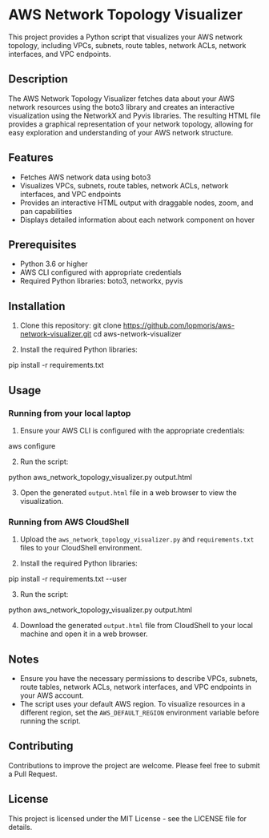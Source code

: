 # AWS Network Topology Visualizer

This project provides a Python script that visualizes your AWS network topology, including VPCs, subnets, route tables, network ACLs, network interfaces, and VPC endpoints.

## Description

The AWS Network Topology Visualizer fetches data about your AWS network resources using the boto3 library and creates an interactive visualization using the NetworkX and Pyvis libraries. The resulting HTML file provides a graphical representation of your network topology, allowing for easy exploration and understanding of your AWS network structure.

## Features

- Fetches AWS network data using boto3
- Visualizes VPCs, subnets, route tables, network ACLs, network interfaces, and VPC endpoints
- Provides an interactive HTML output with draggable nodes, zoom, and pan capabilities
- Displays detailed information about each network component on hover

## Prerequisites

- Python 3.6 or higher
- AWS CLI configured with appropriate credentials
- Required Python libraries: boto3, networkx, pyvis

## Installation

1. Clone this repository:
git clone https://github.com/lopmoris/aws-network-visualizer.git
cd aws-network-visualizer

2. Install the required Python libraries:

pip install -r requirements.txt

## Usage

### Running from your local laptop

1. Ensure your AWS CLI is configured with the appropriate credentials:

aws configure

2. Run the script:

python aws_network_topology_visualizer.py output.html

3. Open the generated `output.html` file in a web browser to view the visualization.

### Running from AWS CloudShell

1. Upload the `aws_network_topology_visualizer.py` and `requirements.txt` files to your CloudShell environment.

2. Install the required Python libraries:

pip install -r requirements.txt --user

3. Run the script:

python aws_network_topology_visualizer.py output.html

4. Download the generated `output.html` file from CloudShell to your local machine and open it in a web browser.

## Notes

- Ensure you have the necessary permissions to describe VPCs, subnets, route tables, network ACLs, network interfaces, and VPC endpoints in your AWS account.
- The script uses your default AWS region. To visualize resources in a different region, set the `AWS_DEFAULT_REGION` environment variable before running the script.

## Contributing

Contributions to improve the project are welcome. Please feel free to submit a Pull Request.

## License

This project is licensed under the MIT License - see the LICENSE file for details.
